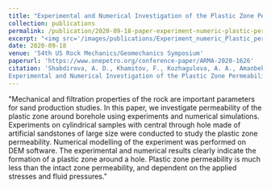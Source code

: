 ```yaml
---
title: "Experimental and Numerical Investigation of the Plastic Zone Permeability"
collection: publications
permalink: /publication/2020-09-18-paper-experiment-numeric-plastic-permeability
excerpt: "<img src='/images/publications/Experiment_numeric_Plastic_permeability.png' style='float:left;width:237px;height:214px;'>"
date: 2020-09-18
venue: '54th US Rock Mechanics/Geomechanics Symposium'
paperurl: 'https://www.onepetro.org/conference-paper/ARMA-2020-1626'
citation: 'Shabdirova, A. D., Khamitov, F., Kozhagulova, A. A., Amanbek, Y., Minh, N. H., & Zhao, Y. (2020, September). 
Experimental and Numerical Investigation of the Plastic Zone Permeability. In 54th US Rock Mechanics/Geomechanics Symposium. American Rock Mechanics Association.'
---
```


"Mechanical and filtration properties of the rock are important parameters for sand production studies. 
In this paper, we investigate permeability of the plastic zone around borehole using experiments and numerical simulations. 
Experiments on cylindrical samples with central through hole made of artificial sandstones of large size were conducted to study the plastic zone permeability. 
Numerical modelling of the experiment was performed on DEM software. The experimental and numerical results clearly indicate the formation of a plastic zone around a hole. 
Plastic zone permeability is much less than the intact zone permeability, and dependent on the applied stresses and fluid pressures."


